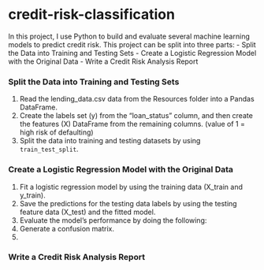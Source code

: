 # credit-risk-classification
In this project, I use Python to build and evaluate several machine learning models to predict credit risk.
This project can be split into three parts: 
        - Split the Data into Training and Testing Sets
        - Create a Logistic Regression Model with the Original Data
        - Write a Credit Risk Analysis Report

### Split the Data into Training and Testing Sets
1. Read the lending_data.csv data from the Resources folder into a Pandas DataFrame.
2. Create the labels set (y) from the “loan_status” column, and then create the features (X) DataFrame from the remaining columns. (value of 1 = high risk of defaulting)
3. Split the data into training and testing datasets by using `train_test_split`.
   
### Create a Logistic Regression Model with the Original Data
1. Fit a logistic regression model by using the training data (X_train and y_train).
2. Save the predictions for the testing data labels by using the testing feature data (X_test) and the fitted model.
3. Evaluate the model’s performance by doing the following:
4. Generate a confusion matrix.
5. 
### Write a Credit Risk Analysis Report




